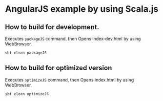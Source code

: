 # AngularJS example by using Scala.js 

## How to build for development.

Executes `packageJS` command, then Opens index-dev.html by using WebBrowser.

```sh
sbt clean packageJS
```

## How to build for optimized version

Executes `optimizeJS` command, then Opens index.html by using WebBrowser.

```sh
sbt clean optimizeJS
```

